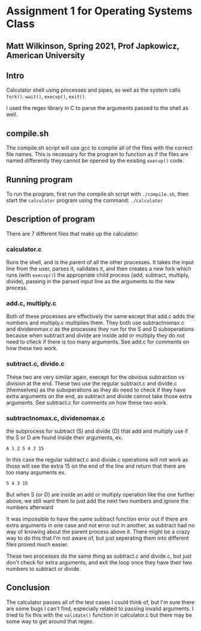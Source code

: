 # Assignment 1 for Operating Systems Class

## Matt Wilkinson, Spring 2021, Prof Japkowicz, American University

## Intro

Calculator shell using processes and pipes, as well as the system calls `fork()`. `wait()`, `execvp()`, `exit()`.

I used the regex library in C to parse the arguments passed to the shell as well.

## compile.sh

The compile.sh script will use gcc to compile all of the files with the correct file names. This is necessary for the program to function as if the files are named differently they cannot be opened by the existing `execvp()` code.

## Running program

To run the program, first run the compile.sh script with `./compile.sh`, then start the `calculator` program using the command: `./calculator`

## Description of program

There are 7 different files that make up the calculator:

### calculator.c

Runs the shell, and is the parent of all the other processes. It takes the input line from the user, parses it, validates it, and then creates a new fork which runs (with `execvp()`) the appropriate child process (add, subtract, multiply, divide), passing in the parsed input line as the arguments to the new process.

### add.c, multiply.c

Both of these processes are effectively the same except that add.c adds the numbers and multiply.c multiplies them.
They both use subtractnomax.c and dividenomax.c as the processes they run for the S and D suboperations because when subtract and divide are inside add or multiply they do not need to check if there is too many arguments. See add.c for comments on how these two work.

### subtract.c, divide.c

These two are very similar again, execept for the obvious subtraction vs division at the end.
These two use the regular subtract.c and divide.c (themselves) as the suboperations as they do need to check if they have extra arguments on the end, as subtract and divide cannot take those extra arguments.
See subtract.c for comments on how these two work.

### subtractnomax.c, dividenomax.c

the subprocess for subtract (S) and divide (D) that add and multiply use if the S or D are found inside their arguments, ex.

`A 1 2 S 4 3 15`

In this case the regular subtract.c and divide.c operations will not work as those will see the extra 15 on the end of the line and return that there are too many arguments ex.

`S 4 3 15`

But when S (or D) are inside an add or multiply operation like the one further above, we still want them to just add the next two numbers and ignore the numbers afterward

It was impossible to have the same subtract function error out if there are extra arguments in one case and not error out in another, as subtract had no way of knowing about the parent process above it. There might be a crazy way to do this that I'm not aware of, but just seperating them into different files proved much easier.

These two processes do the same thing as subtract.c and divide.c, but just don't check for extra arguments, and exit the loop once they have their two numbers to subtract or divide.

## Conclusion

The calculator passes all of the test cases I could think of, but I'm sure there are some bugs I can't find, especially related to passing invalid arguments. I tried to fix this with the `validate()` function in calculator.c but there may be some way to get around that regex.
